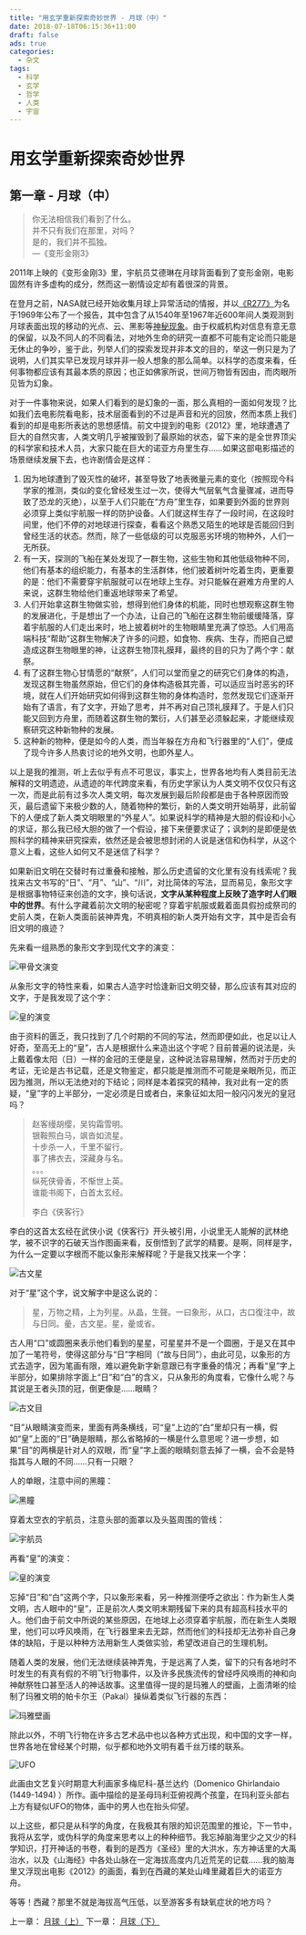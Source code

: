 ```yaml
---
title: "用玄学重新探索奇妙世界 - 月球（中）"
date: 2018-07-18T06:15:36+11:00
draft: false
ads: true
categories:
  - 杂文
tags:
  - 科学
  - 玄学
  - 哲学
  - 人类
  - 宇宙
---
```

# 用玄学重新探索奇妙世界

## 第一章 - 月球（中）

> 你无法相信我们看到了什么。  
> 并不只有我们在那里，对吗？  
> 是的，我们并不孤独。  
> —《变形金刚3》

2011年上映的《变形金刚3》里，宇航员艾德琳在月球背面看到了变形金刚，电影固然有许多虚构的成分，然而这一剧情设定却有着很深的背景。

在登月之前，NASA就已经开始收集月球上异常活动的情报，并以[《R277》][1]为名于1969年公布了一个报告，其中包含了从1540年至1967年近600年间人类观测到月球表面出现的移动的光点、云、黑影等[神秘现象][2]。由于权威机构对信息有意无意的保留，以及不同人的不同看法，对地外生命的研究一直都不可能有定论而只能是无休止的争吵，鉴于此，列举人们的探索发现并非本文的目的，举这一例只是为了说明，人们其实早已发现月球并非一般人想象的那么简单。以科学的态度来看，任何事物都应该有其最本质的原因；也正如佛家所说，世间万物皆有因由，而肉眼所见皆为幻象。

对于一件事物来说，如果人们看到的是幻象的一面，那么真相的一面如何发现？比如我们去电影院看电影，技术层面看到的不过是声音和光的回放，然而本质上我们看到的却是电影所表达的思想感情。前文中提到的电影《2012》里，地球遭遇了巨大的自然灾害，人类文明几乎被摧毁到了最原始的状态，留下来的是全世界顶尖的科学家和技术人员，大家只能在巨大的诺亚方舟里生存……如果这部电影描述的场景继续发展下去，也许剧情会是这样：

1. 因为地球遭到了毁灭性的破坏，甚至导致了地表微量元素的变化（按照现今科学家的推测，类似的变化曾经发生过一次，使得大气层氧气含量骤减，进而导致了恐龙的灭绝），以至于人们只能在“方舟”里生存，如果要到外面的世界则必须穿上类似宇航服一样的防护设备。人们就这样生存了一段时间，在这段时间里，他们不停的对地球进行探查，看看这个熟悉又陌生的地球是否能回归到曾经生活的状态。然而，除了一些低级的可以克服恶劣环境的物种外，人们一无所获。
2. 有一天，探测的飞船在某处发现了一群生物，这些生物和其他低级物种不同，他们有基本的组织能力，有基本的生活群体，他们披着树叶吃着生肉，更重要的是：他们不需要穿宇航服就可以在地球上生存。对只能躲在避难方舟里的人来说，这群生物给他们重返地球带来了希望。
3. 人们开始拿这群生物做实验，想得到他们身体的机能，同时也想观察这群生物的发展进化，于是想出了一个办法，让自己的飞船在这群生物前缓缓降落，穿着宇航服的人们走出来时，地上披着树叶的生物眼睛里充满了惊恐。人们用高端科技“帮助”这群生物解决了许多的问题，如食物、疾病、生存，而把自己塑造成这群生物眼里的神，让这群生物顶礼膜拜，最终的目的只为了两个字：献祭。
4. 有了这群生物心甘情愿的“献祭”，人们可以堂而皇之的研究它们身体的构造，发现这群生物虽然原始，但它们的身体构造极其完善，可以适应当时恶劣的环境，就在人们开始研究如何得到这群生物的身体构造时，忽然发现它们逐渐开始有了语言，有了文字，开始了思考，并不再对自己顶礼膜拜了。于是人们只能又回到方舟里，而随着这群生物的繁衍，人们甚至必须躲起来，才能继续观察研究这种新物种的发展。
5. 这种新的物种，便是如今的人类，而当年躲在方舟和飞行器里的“人们”，便成了现今许多人热衷讨论的地外文明，也即外星人。

以上是我的推测，听上去似乎有点不可思议，事实上，世界各地均有人类目前无法解释的文明遗迹，从遗迹的年代跨度来看，有历史学家认为人类文明不仅仅只有这一次，而是此前有过多次人类文明，每次发展到最后阶段都是由于各种原因而毁灭，最后遗留下来极少数的人，随着物种的繁衍，新的人类文明开始萌芽，此前留下的人便成了新人类文明眼里的“外星人”。如果说科学的精神是大胆的假设和小心的求证，那么我已经大胆的做了一个假设，接下来便要求证了；讽刺的是即便是依照科学的精神来研究探索，依然还是会被思想封闭的人说是迷信和伪科学，从这个意义上看，这些人如何又不是迷信了科学？

如果新旧文明在交替时有过重叠和接触，那么历史遗留的文化里有没有线索呢？我找来古文书写的“日”、“月”、“山”、“川”，对比简体的写法，显而易见，象形文字是根据事物特征来创造的文字，换句话说，**文字从某种程度上反映了造字时人们眼中的世界**。有什么字藏着前次文明的秘密呢？穿着宇航服或戴着面具假扮成祭司的史前人类，在新人类面前装神弄鬼，不明真相的新人类开始有文字，其中是否会有旧文明的痕迹？

先来看一组熟悉的象形文字到现代文字的演变：

![甲骨文演变][guwen-1]

从象形文字的特性来看，如果古人造字时恰逢新旧文明交替，那么应该有其对应的文字，于是我发现了这个字：

![皇的演变][guwen-2]

由于资料的匮乏，我只找到了几个时期的不同的写法，然而即便如此，也足以让人好奇，至高无上的“皇”，古人是根据什么来造出这个字呢？目前普遍的说法是，头上戴着像太阳（日）一样的金冠的王便是皇，这种说法容易理解，然而对于历史的考证，无论是古书记载，还是文物鉴定，都只能是推测而不可能是亲眼所见，而正因为推测，所以无法绝对的下结论；同样是本着探究的精神，我对此有一定的质疑，“皇”字的上半部分，一定必须是日或者白，来象征如太阳一般闪闪发光的皇冠吗？

> 赵客缦胡缨，吴钩霜雪明。  
> 银鞍照白马，飒沓如流星。  
> 十步杀一人，千里不留行。  
> 事了拂衣去，深藏身与名。  
> 。。。  
> 纵死侠骨香，不惭世上英。  
> 谁能书阁下，白首太玄经。  
>
> 李白《侠客行》

李白的这首太玄经在武侠小说《侠客行》开头被引用，小说里无人能解的武林绝学，被不识字的石破天当作图画来看，反倒悟到了武学的精要。是啊，同样是字，为什么一定要以字根而不能以象形来解释呢？于是我又找来一个字：

![古文星][guwen-3]

对于“星”这个字，说文解字中是这么说的：

> 星，万物之精，上为列星。从晶，生聲。一曰象形，从口，古口復注中，故与日同。曐，古文星。星，曐或省。

古人用“口”或圆圈来表示他们看到的星星，可星星并不是一个圆圈，于是又在其中加了一笔符号，使得这部分与“日”字相同（“故与日同”），由此可见，以象形的方式去造字，因为笔画有限，难以避免新字新意跟已有字重叠的情况；再看“皇”字上半部分，如果排除字面上“日”和“白”的含义，只从象形的角度看，它像什么呢？与其说是王者头顶的冠，倒更像是……眼睛？

![古文目][guwen-4]

“目”从眼睛演变而来，里面有两条横线，可“皇”上边的“白”里却只有一横，假如“皇”上面的“日”确是眼睛，那么省略掉的一横是什么意思呢？进一步想，如果“目”的两横是针对人的双眼，而“皇”字上面的眼睛刻意去掉了一横，会不会是特指其与人眼的不同……只有一只眼？

人的单眼，注意中间的黑瞳：

![黑瞳][eye-1]

穿着太空衣的宇航员，注意头部的面罩以及头盔周围的管线：

![宇航员][eye-2]

再看“皇”的演变：

![皇的演变][guwen-2]

忘掉“日”和“白”这两个字，只以象形来看，另一种推测便呼之欲出：作为新生人类文明，古人眼中的“皇”，正是前次人类文明末期残留下来的具有超高科技水平的人。他们由于前文中所说的某些原因，在地球上必须穿着宇航服，而在新生人类眼里，他们可以呼风唤雨，在飞行器里来去无踪，然而他们的科技却无法弥补自己身体的缺陷，于是以种种方法用新生人类做实验，希望改进自己的生理机制。

随着人类的发展，他们无法继续装神弄鬼，于是远离了人类，留下的只有各地时不时发生的有真有假的不明飞行物事件，以及许多民族流传的曾经呼风唤雨的神和向神献祭牲口甚至活人的神话故事。这里值得一提的是玛雅人的壁画，上面清晰的绘制了玛雅文明的帕卡尔王（Pakal）操纵着类似飞行器的东西：

![玛雅壁画][maya-1]

除此以外，不明飞行物在许多古艺术品中也以各种方式出现，和中国的文字一样，世界各地在曾经某个时期，似乎都和地外文明有着千丝万缕的联系。

![UFO][ufo-1]

此画由文艺复兴时期意大利画家多梅尼科-基兰达约（Domenico Ghirlandaio (1449-1494) ）所作。画中描绘的是圣母玛利亚俯视两个孩童，在玛利亚头部右上方有疑似UFO的物体，画中的男人也在抬头仰望。

以上这些，都只是从科学的角度，在我极其有限的知识范围里的推论，下一节中，我将从玄学，或伪科学的角度来思考以上的种种细节。我忘掉脑海里少之又少的科学知识，打开神话的书卷，看到的是西方《圣经》里的大洪水，东方神话里的大禹治水，以及《山海经》中各处山脉在一定海拔高度内几近荒芜的记载……我的脑海里又浮现出电影《2012》的画面，看到在西藏的某处山峰里藏着巨大的诺亚方舟。

等等！西藏？那里不就是海拔高气压低，以至游客多有缺氧症状的地方吗？

上一章： [月球（上）](/cn/article/pseudo_science/chapter1/)
下一章： [月球（下）](/cn/article/pseudo_science/chapter3/)

[1]: http://www.astrosurf.com/lunascan/papers/R-277.pdf
[2]: https://en.wikipedia.org/wiki/Transient_lunar_phenomenon

[city-32]: /assets/travelphotographySA/city-32-anno.jpg

[guwen-1]: /assets/metaphysics/chapter-2-guwen-1.png "古文1"
[guwen-2]: /assets/metaphysics/chapter-2-guwen-2.jpeg "古文2"
[guwen-3]: /assets/metaphysics/chapter-2-guwen-3.jpeg "古文3"
[guwen-4]: /assets/metaphysics/chapter-2-guwen-4.jpeg "古文4"
[eye-1]: /assets/metaphysics/chapter-2-eye-1.jpeg "黑瞳"
[eye-2]: /assets/metaphysics/chapter-2-eye-2.jpeg "宇航员"
[maya-1]: /assets/metaphysics/chapter-2-maya-1.jpeg "玛雅壁画"
[ufo-1]: /assets/metaphysics/chapter-2-ufo-1.jpeg "UFO"